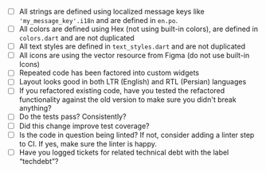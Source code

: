 
- [ ] All strings are defined using localized message keys like `'my_message_key'.i18n` and are defined in `en.po`.
- [ ] All colors are defined using Hex (not using built-in colors), are defined in `colors.dart` and are not duplicated
- [ ] All text styles are defined in `text_styles.dart` and are not duplicated
- [ ] All icons are using the vector resource from Figma (do not use built-in Icons)
- [ ] Repeated code has been factored into custom widgets
- [ ] Layout looks good in both LTR (English) and RTL (Persian) languages
- [ ] If you refactored existing code, have you tested the refactored functionality against the old version to make sure you didn't break anything?
- [ ] Do the tests pass? Consistently?
- [ ] Did this change improve test coverage?
- [ ] Is the code in question being linted? If not, consider adding a linter step to CI. If yes, make sure the linter is happy.
- [ ] Have you logged tickets for related technical debt with the label “techdebt”?
